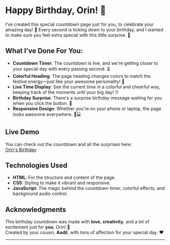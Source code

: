 
# Happy Birthday, Orin! 🎉

I’ve created this special countdown page just for you, to celebrate your amazing day! 🥳 Every second is ticking down to your birthday, and I wanted to make sure you feel extra special with this little surprise. 💫

## What I've Done For You:

- **Countdown Timer**: The countdown is live, and we're getting closer to your special day with every passing second. ⏳
- **Colorful Heading**: The page heading changes colors to match the festive energy—just like your awesome personality! 🌈
- **Live Time Display**: See the current time in a colorful and cheerful way, keeping track of the moments until your big day! ⏰
- **Birthday Surprise**: There's a surprise birthday message waiting for you when you click the button. 🎈
- **Responsive Design**: Whether you're on your phone or laptop, the page looks awesome everywhere. 📱💻

## Live Demo

You can check out the countdown and all the surprises here:  
[Orin's Birthday](https://lunarlumos.github.io/Orin-s-Birthday/index.html)

## Technologies Used

- **HTML**: For the structure and content of the page.
- **CSS**: Styling to make it vibrant and responsive.
- **JavaScript**: The magic behind the countdown timer, colorful effects, and background audio control.

## Acknowledgments

This birthday countdown was made with **love**, **creativity**, and a lot of excitement just for **you**, Orin! 🎉  
Created by your cousin, **Aadil**, with tons of affection for your special day. ❤️

---
